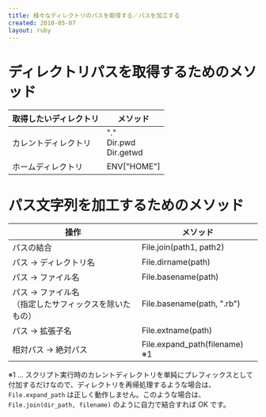 ```yaml
---
title: 様々なディレクトリのパスを取得する／パスを加工する
created: 2010-05-07
layout: ruby
---
```


ディレクトリパスを取得するためのメソッド
====

| 取得したいディレクトリ | メソッド |
| ---------------------- | -------- |
| カレントディレクトリ | "."<br>Dir.pwd<br>Dir.getwd |
| ホームディレクトリ | ENV["HOME"] |


パス文字列を加工するためのメソッド
====

| 操作 | メソッド |
| ---- | -------- |
| パスの結合 | File.join(path1, path2) |
| パス → ディレクトリ名 | File.dirname(path) |
| パス → ファイル名     | File.basename(path) |
| パス → ファイル名<br>（指定したサフィックスを除いたもの） | File.basename(path, ".rb") |
| パス → 拡張子名 | File.extname(path) |
| 相対パス → 絶対パス | File.expand_path(filename) ※1 |

※1 … スクリプト実行時のカレントディレクトリを単純にプレフィックスとして付加するだけなので、ディレクトリを再帰処理するような場合は、`File.expand_path` は正しく動作しません。このような場合は、`File.join(dir_path, filename)` のように自力で結合すれば OK です。

